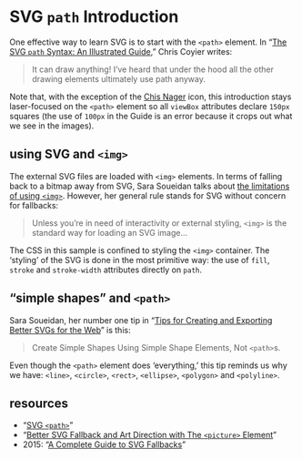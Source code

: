 # SVG `path` Introduction

One effective way to learn SVG is to start with the `<path>` element. In “[The SVG `path` Syntax: An Illustrated Guide](https://css-tricks.com/svg-path-syntax-illustrated-guide/),” Chris Coyier writes:

>It can draw anything! I’ve heard that under the hood all the other drawing elements ultimately use path anyway.

Note that, with the exception of the [Chis Nager](http://chrisnager.com/) icon, this introduction stays laser-focused on the `<path>` element so all `viewBox` attributes declare `150px` squares (the use of `100px` in the Guide is an error because it crops out what we see in the images).

## using SVG and `<img>`

The external SVG files are loaded with `<img>` elements. In terms of falling back to a bitmap away from SVG, Sara Soueidan talks about [the limitations of using `<img>`](https://www.sarasoueidan.com/blog/svg-picture/). However, her general rule stands for SVG without concern for fallbacks:

>Unless you’re in need of interactivity or external styling, `<img>` is the standard way for loading an SVG image…

The CSS in this sample is confined to styling the `<img>` container. The ‘styling’ of the SVG is done in the most primitive way: the use of `fill`, `stroke` and `stroke-width` attributes directly on `path`.

## “simple shapes” and `<path>`

Sara Soueidan, her number one tip in “[Tips for Creating and Exporting Better SVGs for the Web](http://www.sarasoueidan.com/blog/svg-tips-for-designers/)” is this:

> Create Simple Shapes Using Simple Shape Elements, Not `<path>`s.

Even though the `<path>` element does ‘everything,’ this tip reminds us why we have: `<line>`, `<circle>`, `<rect>`, `<ellipse>`, `<polygon>` and `<polyline>`.

## resources

* “[SVG `<path>`](https://www.w3schools.com/graphics/svg_path.asp)”
* “[Better SVG Fallback and Art Direction with The `<picture>` Element](https://www.sarasoueidan.com/blog/svg-picture/)”
* 2015: “[A Complete Guide to SVG Fallbacks](https://css-tricks.com/a-complete-guide-to-svg-fallbacks/)”
